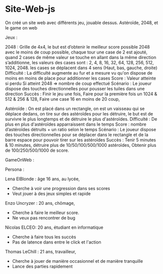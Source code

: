 # Site-Web-js
On créé un site web avec différents jeu, jouable dessus.
Astéroïde, 2048, et le game on web


Jeux : 

2048 : 
Grille de 4x4, le but est d’obtenir le meilleur score possible 2048 avec le moins de coup possible, chaque tour une case de 2 est ajouté, quand 2 cases de même valeur se touche en allant dans la même direction s’additionne, les valeurs des cases sont : 2, 4, 8, 16, 32, 64, 128, 256, 512, 1024, 2048. les cases se déplacent dans 4 sens (Haut, bas, gauche, droite)
Difficulté : La difficulté augmente au fur et a mesure vu qu'on dispose de moins en moins de place pour additionner les cases
Score : Valeur atteinte si perdu Si atteint 2048 => nombre de coup effectué
Scénario : Le joueur dispose des touches directionnelles pour pousser les tuiles dans une direction
Succès : Finir le jeu une fois, Faire pour la première fois un 1024 & 512 & 256 & 128, Faire une case 16 en moins de 20 coup, 

Astéroïde : On est placé dans un rectangle, on est un vaisseau qui se déplace dedans, on tire sur des astéroïdes pour les détruire, le but est de survivre le plus longtemps et de détruire le plus d'astéroïdes.
Difficulté : De plus en plus d'astéroïdes apparraissent dans le temps
Score : nombre d’astéroïdes détruits + un ratio selon le temps
Scénario : Le joueur dispose des touches directionnelles pour se déplacer dans le rectangle et de la barre espace pour pouvoir tirer sur les astéroïdes
Succès : Tenir 5 minutes & 10 minutes, détruire plus de 10/50/100/500/1000 astéroïdes, Obtenir plus de 100/250/500/1000 de score. 

GameOnWeb : 


Persona : 

Lena ElBlonde : âge 16 ans, au lycée, 
 - Cherche à voir une progression dans ses scores
 - Veut jouer à des jeux simples et rapide 
 
Enzo Uncryzer : 20 ans, chômage, 
 - Cherche à faire le meilleur score.
 - Ne veux pas rencontrer de bug 


Nicolas ELCEO: 20 ans, étudiant en informatique 
 - Cherche à faire tous les succès
 - Pas de latence dans entre le click et l'action

Thomas LeChill : 21 ans, travailleur, 
 - Cherche à jouer de manière occasionnel et de manière tranquille
 - Lance des parties rapidement
